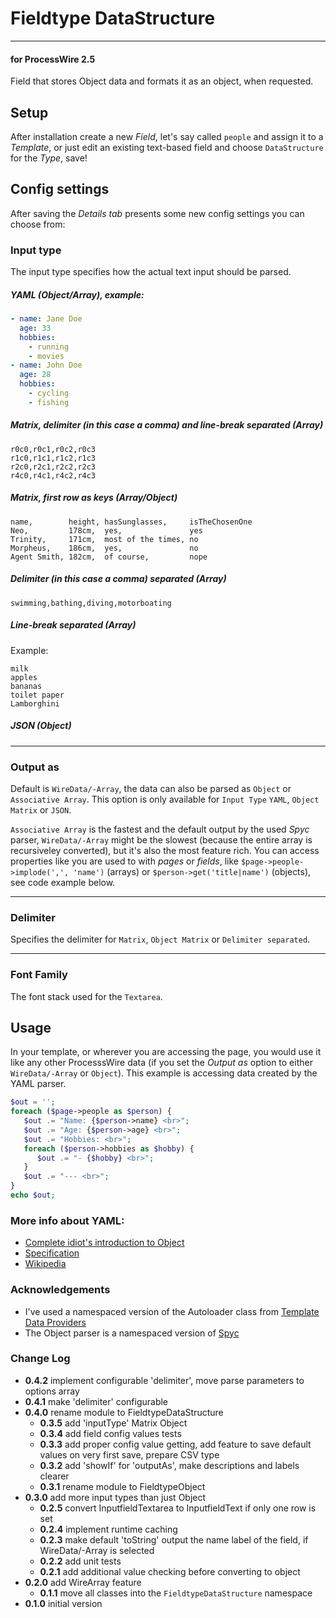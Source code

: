 # Fieldtype DataStructure

---

#### for ProcessWire 2.5

Field that stores Object data and formats it as an object, when requested.

## Setup

After installation create a new *Field*, let's say called `people` and assign it to a *Template*, or just edit an existing text-based field and choose `DataStructure` for the *Type*, save!


## Config settings

After saving the *Details tab* presents some new config settings you can choose from:

### Input type

The input type specifies how the actual text input should be parsed.

##### YAML (Object/Array), example:

```YAML
- name: Jane Doe
  age: 33
  hobbies:
    - running
    - movies
- name: John Doe
  age: 28
  hobbies:
    - cycling
    - fishing
```

##### Matrix, delimiter (in this case a comma) and line-break separated (Array)

```
r0c0,r0c1,r0c2,r0c3
r1c0,r1c1,r1c2,r1c3
r2c0,r2c1,r2c2,r2c3
r4c0,r4c1,r4c2,r4c3
```

##### Matrix, first row as keys (Array/Object)

```
name,        height, hasSunglasses,     isTheChosenOne
Neo,         178cm,  yes,               yes
Trinity,     171cm,  most of the times, no
Morpheus,    186cm,  yes,               no
Agent Smith, 182cm,  of course,         nope
```

##### Delimiter (in this case a comma) separated (Array)

```
swimming,bathing,diving,motorboating
```

##### Line-break separated (Array)

Example: 

```
milk
apples
bananas
toilet paper
Lamborghini
```

##### JSON (Object)

---

### Output as

Default is `WireData/-Array`, the data can also be parsed as `Object` or `Associative Array`. This option is only available for `Input Type` `YAML`, `Object Matrix` or `JSON`.

`Associative Array` is the fastest and the default output by the used *Spyc* parser, `WireData/-Array` might be the slowest (because the entire array is recursiveley converted), but it's also the most feature rich. You can access properties like you are used to with *pages* or *fields*, like `$page->people->implode(',', 'name')` (arrays) or `$person->get('title|name')` (objects), see code example below.

---

### Delimiter

Specifies the delimiter for `Matrix`, `Object Matrix` or `Delimiter separated`.

---

### Font Family

The font stack used for the `Textarea`.

## Usage

In your template, or wherever you are accessing the page, you would use it like any other ProcesssWire data (if you set the *Output as* option to either `WireData/-Array` or `Object`). This example is accessing data created by the YAML parser.

```PHP
$out = '';
foreach ($page->people as $person) {
   $out .= "Name: {$person->name} <br>";
   $out .= "Age: {$person->age} <br>";
   $out .= "Hobbies: <br>";
   foreach ($person->hobbies as $hobby) {
      $out .= "- {$hobby} <br>";
   }
   $out .= "--- <br>";
}
echo $out;
```

### More info about YAML:

* [Complete idiot's introduction to Object](https://github.com/Animosity/CraftIRC/wiki/Complete-idiot%27s-introduction-to-yaml)
* [Specification](http://yaml.org/spec/1.0/)
* [Wikipedia](http://en.wikipedia.org/wiki/Object)

### Acknowledgements

* I've used a namespaced version of the Autoloader class from [Template Data Providers](https://github.com/marcostoll/processwire-template-data-providers)
* The Object parser is a namespaced version of [Spyc](https://github.com/mustangostang/spyc)



### Change Log

* **0.4.2** implement configurable 'delimiter', move parse parameters to options array
* **0.4.1** make 'delimiter' configurable
* **0.4.0** rename module to FieldtypeDataStructure
  * **0.3.5** add 'inputType' Matrix Object
  * **0.3.4** add field config values tests
  * **0.3.3** add proper config value getting, add feature to save default values on very first save, prepare CSV type
  * **0.3.2** add 'showIf' for 'outputAs', make descriptions and labels clearer
  * **0.3.1** rename module to FieldtypeObject
* **0.3.0** add more input types than just Object
  * **0.2.5** convert InputfieldTextarea to InputfieldText if only one row is set
  * **0.2.4** implement runtime caching
  * **0.2.3** make default 'toString' output the name label of the field, if WireData/-Array is selected
  * **0.2.2** add unit tests
  * **0.2.1** add additional value checking before converting to object
* **0.2.0** add WireArray feature
  * **0.1.1** move all classes into the `FieldtypeDataStructure` namespace
* **0.1.0** initial version

